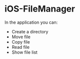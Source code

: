 # iOS-FileManager


In the application you can:
- Create a directory
- Move file
- Copy file
- Read file
- Show file list
